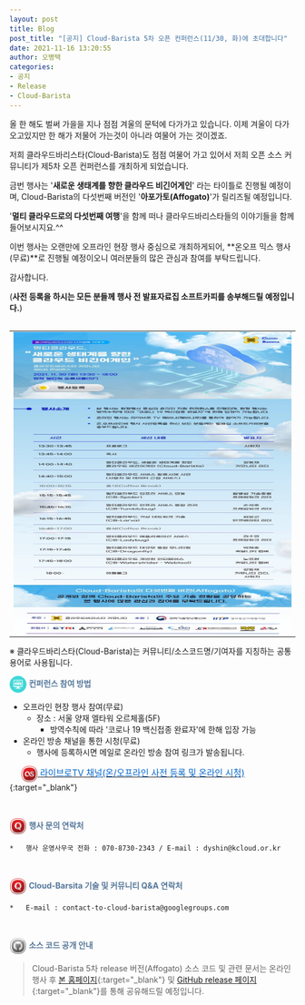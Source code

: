 ```yaml
---
layout: post
title: Blog
post_title: "[공지] Cloud-Barista 5차 오픈 컨퍼런스(11/30, 화)에 초대합니다"
date: 2021-11-16 13:20:55
author: 오병택
categories: 
- 공지
- Release
- Cloud-Barista
---
```


올 한 해도 벌써 가을을 지나 점점 겨울의 문턱에 다가가고 있습니다.
이제 겨울이 다가오고있지만 한 해가 저물어 가는것이 아니라 여물어 가는 것이겠죠.

저희 클라우드바리스타(Cloud-Barista)도 점점 여물어 가고 있어서 저희 오픈 소스 커뮤니티가 제5차 오픈 컨퍼런스를 개최하게 되었습니다.
<br>

금번 행사는 '**새로운 생태계를 향한 클라우드 비긴어게인**' 라는 타이틀로 진행될 예정이며, Cloud-Barista의 다섯번째 버전인 '**아포가토(Affogato)**'가 릴리즈될 예정입니다.

'**멀티 클라우드로의 다섯번째 여행**'을 함께 떠나 클라우드바리스타들의 이야기들을 함께 들어보시지요.^^<br>

이번 행사는 오랜만에 오프라인 현장 행사 중심으로 개최하게되어, **온오프 믹스 행사(무료)**로 진행될 예정이오니 여러분들의 많은 관심과 참여를 부탁드립니다.
<br>
<!--more-->

감사합니다.<br>

(**사전 등록을 하시는 모든 분들께 행사 전 발표자료집 소프트카피를 송부해드릴 예정입니다.**)<br>
<br>

<center>
<table width="760" id="Table_01" border="0" cellspacing="0" cellpadding="0">
	<tbody><tr>
		<td>
			<a href="https://webinaro.co.kr/Event/117" target="_blank"><img width="760" height="533" style="display: block;" alt="" src="/assets/img/blog/5th-conference/edm_v4-edited.jpg" border="0"></a></td>
	</tr>
    </tbody>
</table>
</center>
 ※ 클라우드바리스타(Cloud-Barista)는 커뮤니티/소스코드명/기여자를 지칭하는 공통 용어로 사용됩니다.

<br>

<span style="color:#557799"><img src="/assets/img/blog/2nd-conference/screen_icon-icons.com_52924.png" width="30" height="30" style="border:0px;vertical-align:middle">
**컨퍼런스 참여 방법**</span>

-   오프라인 현장 행사 참여(무료)
     - 장소 : 서울 양재 엘타워 오르체홀(5F) 
       - 방역수칙에 따라 '코로나 19 백신접종 완료자'에 한해 입장 가능
-	온라인 방송 채널을 통한 시청(무료)
     - 행사에 등록하시면 메일로 온라인 방송 참여 링크가 발송됩니다.

&nbsp;&nbsp;&nbsp;&nbsp;
    [<img src="/assets/img/blog/2nd-conference/Lastfm-Icon_22087.png" width="30" height="30" style="border:0px;vertical-align:middle">
   <span style = "font-size:1.1em;  color: #0366CC;"> 라이브로TV 채널(온/오프라인 사전 등록 및 온라인 시청)</span>](https://webinaro.co.kr/Event/117 "라이브로TV 채널"){:target="_blank"}<br>

<br>

<span style="color:#557799"><img src="/assets/img/blog/2nd-conference/Quora-Icon_22095.png" width="30" height="30" style="border:0px;vertical-align:middle">
**행사 문의 연락처**</span>
 
    *	행사 운영사무국 전화 : 070-8730-2343 / E-mail : dyshin@kcloud.or.kr

<br>

<span style="color:#557799"><img src="/assets/img/blog/2nd-conference/Quora-Icon_22095.png" width="30" height="30" style="border:0px;vertical-align:middle">
**Cloud-Barsita 기술 및 커뮤니티 Q&A 연락처**</span>

    *	E-mail : contact-to-cloud-barista@googlegroups.com


<br>

<span style="color:#557799"><img src="/assets/img/blog/2nd-conference/Github-Icon_22102.png" width="30" height="30" style="border:0px;vertical-align:middle">
**소스 코드 공개 안내**</span>

   > Cloud-Barista 5차 release 버전(Affogato) 소스 코드 및 관련 문서는 온라인 행사 후 [본 홈페이지](https://cloud-barista.github.io/download/ "본 홈페이지 Download page"){:target="_blank"}
    및 [GitHub release 페이지](https://github.com/cloud-barista/cloud-barista "Cloud-Barista release"){:target="_blank"}를 통해 공유해드릴 예정입니다.
